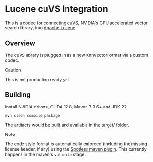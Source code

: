 # Lucene cuVS Integration

This is a codec for connecting [cuVS](https://github.com/rapidsai/cuvs), NVIDIA's GPU accelerated vector search library, into [Apache Lucene](https://github.com/apache/lucene).

## Overview

The cuVS library is plugged in as a new KnnVectorFormat via a custom codec.

> [!CAUTION]
> This is not production ready yet.

## Building

Install NVIDIA drivers, CUDA 12.8, Maven 3.9.6+ and JDK 22.

```sh
mvn clean compile package
```

The artifacts would be built and available in the target/ folder.

> [!NOTE]
> The code style format is automatically enforced (including the missing license header, if any) using the [Spotless maven plugin](https://github.com/diffplug/spotless/tree/main/plugin-maven). This currently happens in the maven's `validate` stage.